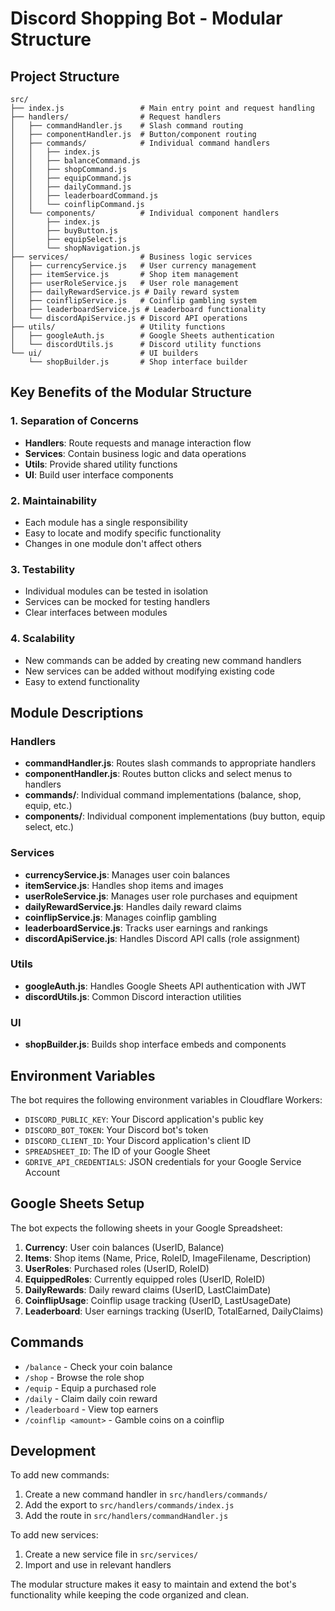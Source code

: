 # Discord Shopping Bot - Modular Structure

## Project Structure

```
src/
├── index.js                 # Main entry point and request handling
├── handlers/                # Request handlers
│   ├── commandHandler.js    # Slash command routing
│   ├── componentHandler.js  # Button/component routing
│   ├── commands/            # Individual command handlers
│   │   ├── index.js
│   │   ├── balanceCommand.js
│   │   ├── shopCommand.js
│   │   ├── equipCommand.js
│   │   ├── dailyCommand.js
│   │   ├── leaderboardCommand.js
│   │   └── coinflipCommand.js
│   └── components/          # Individual component handlers
│       ├── index.js
│       ├── buyButton.js
│       ├── equipSelect.js
│       └── shopNavigation.js
├── services/                # Business logic services
│   ├── currencyService.js   # User currency management
│   ├── itemService.js       # Shop item management
│   ├── userRoleService.js   # User role management
│   ├── dailyRewardService.js # Daily reward system
│   ├── coinflipService.js   # Coinflip gambling system
│   ├── leaderboardService.js # Leaderboard functionality
│   └── discordApiService.js # Discord API operations
├── utils/                   # Utility functions
│   ├── googleAuth.js        # Google Sheets authentication
│   └── discordUtils.js      # Discord utility functions
└── ui/                      # UI builders
    └── shopBuilder.js       # Shop interface builder
```

## Key Benefits of the Modular Structure

### 1. **Separation of Concerns**
- **Handlers**: Route requests and manage interaction flow
- **Services**: Contain business logic and data operations
- **Utils**: Provide shared utility functions
- **UI**: Build user interface components

### 2. **Maintainability**
- Each module has a single responsibility
- Easy to locate and modify specific functionality
- Changes in one module don't affect others

### 3. **Testability**
- Individual modules can be tested in isolation
- Services can be mocked for testing handlers
- Clear interfaces between modules

### 4. **Scalability**
- New commands can be added by creating new command handlers
- New services can be added without modifying existing code
- Easy to extend functionality

## Module Descriptions

### Handlers
- **commandHandler.js**: Routes slash commands to appropriate handlers
- **componentHandler.js**: Routes button clicks and select menus to handlers
- **commands/**: Individual command implementations (balance, shop, equip, etc.)
- **components/**: Individual component implementations (buy button, equip select, etc.)

### Services
- **currencyService.js**: Manages user coin balances
- **itemService.js**: Handles shop items and images
- **userRoleService.js**: Manages user role purchases and equipment
- **dailyRewardService.js**: Handles daily reward claims
- **coinflipService.js**: Manages coinflip gambling
- **leaderboardService.js**: Tracks user earnings and rankings
- **discordApiService.js**: Handles Discord API calls (role assignment)

### Utils
- **googleAuth.js**: Handles Google Sheets API authentication with JWT
- **discordUtils.js**: Common Discord interaction utilities

### UI
- **shopBuilder.js**: Builds shop interface embeds and components

## Environment Variables

The bot requires the following environment variables in Cloudflare Workers:

- `DISCORD_PUBLIC_KEY`: Your Discord application's public key
- `DISCORD_BOT_TOKEN`: Your Discord bot's token
- `DISCORD_CLIENT_ID`: Your Discord application's client ID
- `SPREADSHEET_ID`: The ID of your Google Sheet
- `GDRIVE_API_CREDENTIALS`: JSON credentials for your Google Service Account

## Google Sheets Setup

The bot expects the following sheets in your Google Spreadsheet:

1. **Currency**: User coin balances (UserID, Balance)
2. **Items**: Shop items (Name, Price, RoleID, ImageFilename, Description)
3. **UserRoles**: Purchased roles (UserID, RoleID)
4. **EquippedRoles**: Currently equipped roles (UserID, RoleID)
5. **DailyRewards**: Daily reward claims (UserID, LastClaimDate)
6. **CoinflipUsage**: Coinflip usage tracking (UserID, LastUsageDate)
7. **Leaderboard**: User earnings tracking (UserID, TotalEarned, DailyClaims)

## Commands

- `/balance` - Check your coin balance
- `/shop` - Browse the role shop
- `/equip` - Equip a purchased role
- `/daily` - Claim daily coin reward
- `/leaderboard` - View top earners
- `/coinflip <amount>` - Gamble coins on a coinflip

## Development

To add new commands:
1. Create a new command handler in `src/handlers/commands/`
2. Add the export to `src/handlers/commands/index.js`
3. Add the route in `src/handlers/commandHandler.js`

To add new services:
1. Create a new service file in `src/services/`
2. Import and use in relevant handlers

The modular structure makes it easy to maintain and extend the bot's functionality while keeping the code organized and clean.
